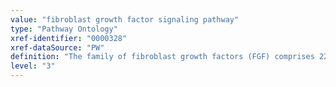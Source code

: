 ```yaml
---
value: "fibroblast growth factor signaling pathway"
type: "Pathway Ontology"
xref-identifier: "0000328"
xref-dataSource: "PW"
definition: "The family of fibroblast growth factors (FGF) comprises 22 ligands classified into seven phylogenetic subfamilies and three groups by mode of action: the intracellular intracrine and the extracellular paracrine or canonical and endocrine or hormone-like groups. The paracrine subfamilies signal via the fibroblast growth factor receptors (FGFR), receptor tyrosine kinases (RTK). The endocrine subfamily is FGFR-dependent but the affinity towards the receptors is low and it relies on the Klotho family of transmembrane proteins. The intracrine subfamily is FGFR-independent. Overall, the pathway plays important roles during embryonic and postnatal development, neuromodulation, mineral metabolism and homeostasis. Deregulation of the pathway has been associated with neoplastic and metabolic diseases."
level: "3"
---
```

